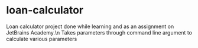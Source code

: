 # loan-calculator
Loan calculator project done while learning and as an assignment on JetBrains Academy.\n
Takes parameters through command line argument to calculate various parameters

